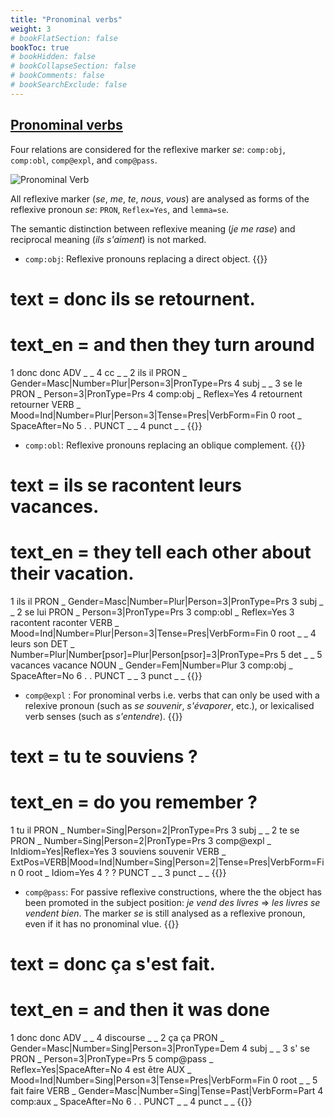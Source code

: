 ```yaml
---
title: "Pronominal verbs"
weight: 3
# bookFlatSection: false
bookToc: true
# bookHidden: false
# bookCollapseSection: false
# bookComments: false
# bookSearchExclude: false
---
```


## [Pronominal verbs](http://universal.grew.fr/?custom=642d856e524ac)

Four relations are considered for the reflexive marker _se_: `comp:obj`, `comp:obl`, `comp@expl`, and `comp@pass`.

![Pronominal Verb](/images/language/French/syntaxic/french_pronominal_verb/pron_verb.png)

All reflexive marker (_se_, _me_, _te_, _nous_, _vous_) are analysed as forms of the reflexive pronoun _se_: `PRON`, `Reflex=Yes`, and `lemma=se`.

The semantic distinction between reflexive meaning (_je me rase_) and reciprocal meaning (_ils s'aiment_) is not marked. 

* `comp:obj`: Reflexive pronouns replacing a direct object.
{{<conll>}}
# text = donc ils se retournent.
# text_en = and then they turn around

1	donc	donc	ADV	_	_	4	cc	_	_
2	ils	il	PRON	_	Gender=Masc|Number=Plur|Person=3|PronType=Prs	4	subj	_	_
3	se	le	PRON	_	Person=3|PronType=Prs	4	comp:obj	_	Reflex=Yes
4	retournent	retourner	VERB	_	Mood=Ind|Number=Plur|Person=3|Tense=Pres|VerbForm=Fin	0	root	_	SpaceAfter=No
5	.	.	PUNCT	_	_	4	punct	_	_
{{</conll>}}

* `comp:obl`: Reflexive pronouns replacing an oblique complement.
{{<conll>}}
# text = ils se racontent leurs vacances.
# text_en =  they tell each other about their vacation.

1	ils	il	PRON	_	Gender=Masc|Number=Plur|Person=3|PronType=Prs	3	subj	_	_
2	se	lui	PRON	_	Person=3|PronType=Prs	3	comp:obl	_	Reflex=Yes
3	racontent	raconter	VERB	_	Mood=Ind|Number=Plur|Person=3|Tense=Pres|VerbForm=Fin	0	root	_	_
4	leurs	son	DET	_	Number=Plur|Number[psor]=Plur|Person[psor]=3|PronType=Prs	5	det	_	_
5	vacances	vacance	NOUN	_	Gender=Fem|Number=Plur	3	comp:obj	_	SpaceAfter=No
6	.	.	PUNCT	_	_	3	punct	_	_
{{</conll>}}

* `comp@expl` : For pronominal verbs i.e. verbs that can only be used with a relexive pronoun (such as _se souvenir_, _s'évaporer_, etc.), or lexicalised verb senses (such as _s'entendre_).
{{<conll>}}
# text = tu te souviens ?
# text_en = do you remember ?

1	tu	il	PRON	_	Number=Sing|Person=2|PronType=Prs	3	subj	_	_
2	te	se	PRON	_	Number=Sing|Person=2|PronType=Prs	3	comp@expl	_	InIdiom=Yes|Reflex=Yes
3	souviens	souvenir	VERB	_	ExtPos=VERB|Mood=Ind|Number=Sing|Person=2|Tense=Pres|VerbForm=Fin	0	root	_	Idiom=Yes
4	?	?	PUNCT	_	_	3	punct	_	_
{{</conll>}}

* `comp@pass`: For passive reflexive constructions, where the the object has been promoted in the subject position: _je vend des livres_ => _les livres se vendent bien_. The marker _se_ is still analysed as a reflexive pronoun, even if it has no pronominal vlue.
{{<conll>}}
# text = donc ça s'est fait.
# text_en = and then it was done 

1	donc	donc	ADV	_	_	4	discourse	_	_
2	ça	ça	PRON	_	Gender=Masc|Number=Sing|Person=3|PronType=Dem	4	subj	_	_
3	s'	se	PRON	_	Person=3|PronType=Prs	5	comp@pass	_	Reflex=Yes|SpaceAfter=No
4	est	être	AUX	_	Mood=Ind|Number=Sing|Person=3|Tense=Pres|VerbForm=Fin	0	root	_	_
5	fait	faire	VERB	_	Gender=Masc|Number=Sing|Tense=Past|VerbForm=Part	4	comp:aux	_	SpaceAfter=No
6	.	.	PUNCT	_	_	4	punct	_	_
{{</conll>}}